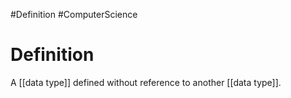 #Definition #ComputerScience

# Definition

A [[data type]] defined without reference to another [[data type]].